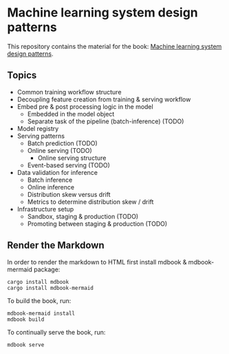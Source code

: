 # Machine learning system design patterns

This repository contains the material for the book: [Machine learning system design patterns](https://mrparosk.github.io/).

## Topics

- Common training workflow structure
- Decoupling feature creation from training & serving workflow
- Embed pre & post processing logic in the model
    - Embedded in the model object
    - Separate task of the pipeline (batch-inference) (TODO)
- Model registry
- Serving patterns
    - Batch prediction (TODO)
    - Online serving (TODO)
        - Online serving structure
    - Event-based serving (TODO)
- Data validation for inference
    - Batch inference
    - Online inference
    - Distribution skew versus drift
    - Metrics to determine distribution skew / drift
- Infrastructure setup
    - Sandbox, staging & production (TODO)
    - Promoting between staging & production (TODO)

## Render the Markdown

In order to render the markdown to HTML first install mdbook & mdbook-mermaid package:

```console
cargo install mdbook
cargo install mdbook-mermaid
```

To build the book, run:

```console
mdbook-mermaid install
mdbook build
```

To continually serve the book, run:

```console
mdbook serve
```
